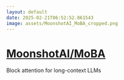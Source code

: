 ```yaml
---
layout: default
date: 2025-02-21T06:52:52.861543
image: assets/MoonshotAI_MoBA_cropped.png
---
```


# [MoonshotAI/MoBA](https://github.com/MoonshotAI/MoBA)

Block attention for long-context LLMs
